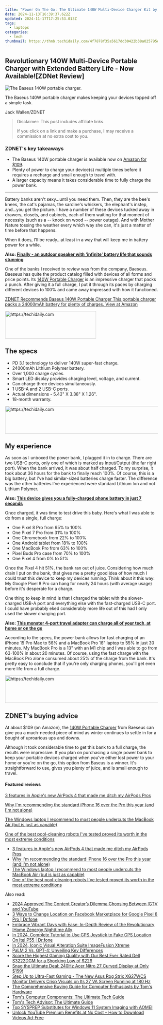 ```yaml
---
title: "Power On The Go: The Ultimate 140W Multi-Device Charger Kit by Azernio – Never Miss a Charge!"
date: 2024-11-13T16:39:37.622Z
updated: 2024-11-17T17:25:53.013Z
tags:
  - laptops
categories:
  - tech
thumbnail: https://thmb.techidaily.com/4f7878f35a5617dd30422b38a025795d7b590bfdd2ba7a274f89a9a6584223ab.jpg
---
```


## Revolutionary 140W Multi-Device Portable Charger with Extended Battery Life - Now Available![ZDNet Review]

![The Baseus 140W portable charger.](https://www.zdnet.com/a/img/resize/162eaeaf6a252a6c4d5c902786608ed221c970ef/2024/01/23/9cf8532b-518b-429f-bd72-f8ce6fe45041/baseushero.jpg?auto=webp&width=1280)

The Baseus 140W portable charger makes keeping your devices topped off a simple task.

Jack Wallen/ZDNET

>  Disclaimer: This post includes affiliate links
>
>  If you click on a link and make a purchase, I may receive a commission at no extra cost to you.
>

### ZDNET's key takeaways

* The Baseus 140W portable charger is available now on [Amazon for $109](https://buy.geni.us/Proxy.ashx?TSID=368250&GR%5FURL=https%3A%2F%2Fwww.amazon.com%2FBaseus-Portable-Charger-24000mAh-Charging%2Fdp%2FB0CH8D2YHZ%3Ftag%3Dzd-buy-button-20%26ascsubtag%3D%5F%5FCOM%5FCLICK%5FID%5F%5F%7C3594bbf8-78b1-4bd7-99c3-66ac94315a67%7Cdtp&dtb=1).
* Plenty of power to charge your device(s) multiple times before it requires a recharge and small enough to travel with.
* A larger capacity means it takes considerable time to fully charge the power bank.

---

Battery banks aren't sexy…until you need them. Then, they are the bee's knees, the cat's pajamas, the sardine's whiskers, the elephant's instep, and…you get the picture. I have a number of these devices tucked away in drawers, closets, and cabinets, each of them waiting for that moment of necessity (such as a -- knock on wood -- power outage). And with Mother Nature tossing the weather every which way she can, it's just a matter of time before that happens.

When it does, I'll be ready…at least in a way that will keep me in battery power for a while.

**Also: [Finally - an outdoor speaker with 'infinite' battery life that sounds stunning](https://www.zdnet.com/home-and-office/home-entertainment/finally-an-outdoor-speaker-with-infinite-battery-life-that-sounds-stunning/)**

One of the banks I received to review was from the company, Baeseus. Baeseus has quite the product catalog filled with devices of all forms and price points. Its [140W Portable Charger](https://buy.geni.us/Proxy.ashx?TSID=368250&GR%5FURL=https%3A%2F%2Fwww.amazon.com%2FBaseus-Portable-Charger-24000mAh-Charging%2Fdp%2FB0CH8D2YHZ%2F%3Ftag%3Dzd-buy-button-20%26ascsubtag%3D%5F%5FCOM%5FCLICK%5FID%5F%5F%7C3594bbf8-78b1-4bd7-99c3-66ac94315a67%7Cdtp&dtb=1) is an impressive charger that packs a punch. After giving it a full charge, I put it through its paces by charging different devices to 100% and came away impressed with how it functioned. 

[ZDNET Recommends Baseus 140W Portable Charger This portable charger packs a 24000mAh battery for plenty of charges. View at Amazon](https://buy.geni.us/Proxy.ashx?TSID=368250&GR%5FURL=https%3A%2F%2Fwww.amazon.com%2FBaseus-Portable-Charger-24000mAh-Charging%2Fdp%2FB0CH8D2YHZ%2F%3Ftag%3Dzd-buy-button-20%26ascsubtag%3D%5F%5FCOM%5FCLICK%5FID%5F%5F%7C3594bbf8-78b1-4bd7-99c3-66ac94315a67%7Cdtp&dtb=1)

<!-- affiliate ads begin -->
<a href="https://aligracehair.sjv.io/c/5597632/1918661/19272" target="_top" id="1918661">
  <img src="//a.impactradius-go.com/display-ad/19272-1918661" border="0" alt="https://techidaily.com" width="300" height="90"/>
</a>
<img height="0" width="0" src="https://aligracehair.sjv.io/i/5597632/1918661/19272" style="position:absolute;visibility:hidden;" border="0" />
<!-- affiliate ads end -->

## The specs

* PD 3.1 technology to deliver 140W super-fast charge.
* 24000mAh Lithium Polymer battery.
* Over 1,000 charge cycles.
* Smart LED display provides charging level, voltage, and current.
* Can charge three devices simultaneously.
* 1 USB-A and 2 USB-C ports.
* Actual dimensions - 5.43" X 3.38" X 1.26".
* 18-month warranty.

<!-- affiliate ads begin -->
<a href="https://appsumo.8odi.net/c/5597632/2049388/7443" target="_top" id="2049388">
  <img src="//a.impactradius-go.com/display-ad/7443-2049388" border="0" alt="https://techidaily.com" width="728" height="90"/>
</a>
<img height="0" width="0" src="https://appsumo.8odi.net/i/5597632/2049388/7443" style="position:absolute;visibility:hidden;" border="0" />
<!-- affiliate ads end -->

## My experience

As soon as I unboxed the power bank, I plugged it in to charge. There are two USB-C ports, only one of which is marked as Input/Output (the far right port). When the bank arrived, it was about half charged. To my surprise, it took about 36 hours for the bank to finally reach 100%. Of course, this is a big battery, but I've had similar-sized batteries charge faster. The difference was the other batteries I've experienced were standard Lithium Ion and not Lithium Polymer.

**Also: [This device gives you a fully-charged phone battery in just 7 seconds](https://www.zdnet.com/article/this-device-gives-you-a-fully-charged-battery-in-just-7-seconds/)**

Once charged, it was time to test drive this baby. Here's what I was able to do from a single, full charge:

* One Pixel 8 Pro from 65% to 100%
* One Pixel 7 Pro from 31% to 100%
* One Chromebook from 22% to 100%
* One Android tablet from 18% to 100%
* One MacBook Pro from 63% to 100%
* Pixel Buds Pro case from 70% to 100%
* One Pixel 4 from 0% to 51%

Once the Pixel 4 hit 51%, the bank ran out of juice. Considering how much drain I put on the bank, that gives me a pretty good idea of how much I could trust this device to keep my devices running. Think about it this way: My Google Pixel 8 Pro can hang for nearly 24 hours (with average usage) before it's desperate for a charge. 

One thing to keep in mind is that I charged the tablet with the slower-charged USB-A port and everything else with the fast-charged USB-C port. I could have probably eked considerably more life out of this had I only used the slower charging port.

**Also: [This monster 4-port travel adapter can charge all of your tech, at home or on the go](https://www.zdnet.com/home-and-office/this-monster-4-port-travel-adapter-can-charge-all-of-your-tech-at-home-or-on-the-go/)**

According to the specs, the power bank allows for fast charging of an iPhone 15 Pro Max to 56% and a MacBook Pro 16" laptop to 55% in just 30 minutes. My MacBook Pro is a 13" with an M1 chip and I was able to go from 63-100% in about 20 minutes. Of course, using the fast charge with the MacBook Pro alone consumed about 25% of the charge from the bank. It's pretty easy to conclude that if you're only charging phones, you'll get even more life from a full charge.

<!-- affiliate ads begin -->
<a href="https://appsumo.8odi.net/c/5597632/2100534/7443" target="_top" id="2100534">
  <img src="//a.impactradius-go.com/display-ad/7443-2100534" border="0" alt="https://techidaily.com" width="728" height="90"/>
</a>
<img height="0" width="0" src="https://appsumo.8odi.net/i/5597632/2100534/7443" style="position:absolute;visibility:hidden;" border="0" />
<!-- affiliate ads end -->

## ZDNET's buying advice

At about $109 (on Amazon), the [140W Portable Charger](https://buy.geni.us/Proxy.ashx?TSID=368250&GR%5FURL=https%3A%2F%2Fwww.amazon.com%2FBaseus-Portable-Charger-24000mAh-Charging%2Fdp%2FB0CH8D2YHZ%3Ftag%3Dzd-buy-button-20%26ascsubtag%3D%5F%5FCOM%5FCLICK%5FID%5F%5F%7C3594bbf8-78b1-4bd7-99c3-66ac94315a67%7Cdtp&dtb=1) from Baeseus can give you a much-needed piece of mind as winter continues to settle in for a bought of uproarious ups and downs.

Although it took considerable time to get this bank to a full charge, the results were impressive. If you plan on purchasing a single power bank to keep your portable devices charged when you've either lost power to your home or you're on the go, this option from Baseus is a winner. It's straightforward to use, gives you plenty of juice, and is small enough to travel.

#### Featured reviews

[3 features in Apple's new AirPods 4 that made me ditch my AirPods Pros](https://www.zdnet.com/article/3-features-in-apples-new-airpods-4-that-made-me-ditch-my-airpods-pros/ "3 features in Apple's new AirPods 4 that made me ditch my AirPods Pros")

[Why I'm recommending the standard iPhone 16 over the Pro this year (and I'm not alone)](https://www.zdnet.com/article/why-im-recommending-the-standard-iphone-16-over-the-pro-this-year-and-im-not-alone/ "Why I'm recommending the standard iPhone 16 over the Pro this year (and I'm not alone)")

[The Windows laptop I recommend to most people undercuts the MacBook Air (but is just as capable)](https://www.zdnet.com/article/the-windows-laptop-i-recommend-to-most-people-undercuts-the-macbook-air-but-is-just-as-capable/ "The Windows laptop I recommend to most people undercuts the MacBook Air (but is just as capable)")

[One of the best pool-cleaning robots I've tested proved its worth in the most extreme conditions](https://www.zdnet.com/article/one-of-the-best-pool-cleaning-robots-ive-tested-is-450-off-for-prime-day/ "One of the best pool-cleaning robots I've tested proved its worth in the most extreme conditions")

* [3 features in Apple's new AirPods 4 that made me ditch my AirPods Pros](https://www.zdnet.com/article/3-features-in-apples-new-airpods-4-that-made-me-ditch-my-airpods-pros/ "3 features in Apple's new AirPods 4 that made me ditch my AirPods Pros")
* [Why I'm recommending the standard iPhone 16 over the Pro this year (and I'm not alone)](https://www.zdnet.com/article/why-im-recommending-the-standard-iphone-16-over-the-pro-this-year-and-im-not-alone/ "Why I'm recommending the standard iPhone 16 over the Pro this year (and I'm not alone)")
* [The Windows laptop I recommend to most people undercuts the MacBook Air (but is just as capable)](https://www.zdnet.com/article/the-windows-laptop-i-recommend-to-most-people-undercuts-the-macbook-air-but-is-just-as-capable/ "The Windows laptop I recommend to most people undercuts the MacBook Air (but is just as capable)")
* [One of the best pool-cleaning robots I've tested proved its worth in the most extreme conditions](https://www.zdnet.com/article/one-of-the-best-pool-cleaning-robots-ive-tested-is-450-off-for-prime-day/ "One of the best pool-cleaning robots I've tested proved its worth in the most extreme conditions")

<ins class="adsbygoogle"
     style="display:block"
     data-ad-format="autorelaxed"
     data-ad-client="ca-pub-7571918770474297"
     data-ad-slot="1223367746"></ins>

<ins class="adsbygoogle"
     style="display:block"
     data-ad-client="ca-pub-7571918770474297"
     data-ad-slot="8358498916"
     data-ad-format="auto"
     data-full-width-responsive="true"></ins>

<span class="atpl-alsoreadstyle">Also read:</span>
<div><ul>
<li><a href="https://youtube-webster.techidaily.com/approved-the-content-creators-dilemma-choosing-between-igtv-and-youtube/"><u>2024 Approved The Content Creator’s Dilemma Choosing Between IGTV and YouTube</u></a></li>
<li><a href="https://location-fake.techidaily.com/3-ways-to-change-location-on-facebook-marketplace-for-google-pixel-8-pro-drfone-by-drfone-virtual-android/"><u>3 Ways to Change Location on Facebook Marketplace for Google Pixel 8 Pro | Dr.fone</u></a></li>
<li><a href="https://buynow-info.techidaily.com/embrace-vibrant-days-with-ease-in-depth-review-of-the-revolutionary-ihome-zenergy-nighttime-ally/"><u>Embrace Vibrant Days with Ease: In-Depth Review of the Revolutionary IHome Zenergy Nighttime Ally</u></a></li>
<li><a href="https://review-topics.techidaily.com/in-2024-complete-tutorial-to-use-gps-joystick-to-fake-gps-location-on-itel-p55-drfone-by-drfone-virtual-android/"><u>In 2024, Complete Tutorial to Use GPS Joystick to Fake GPS Location On Itel P55 | Dr.fone</u></a></li>
<li><a href="https://some-knowledge.techidaily.com/in-2024-iconic-visual-alteration-suite-imagefusion-xtreme/"><u>In 2024, Iconic Visual Alteration Suite ImageFusion Xtreme</u></a></li>
<li><a href="https://tech-revival.techidaily.com/palm-2-vs-gpt-4-unveiling-key-differences/"><u>PaLM 2 Vs. GPT-4: Unveiling Key Differences</u></a></li>
<li><a href="https://hardware-reviews.techidaily.com/score-the-highest-gaming-quality-with-our-best-ever-rated-dell-s3222dgm-for-a-shocking-low-of-229/"><u>Score the Highest Gaming Quality with Our Best Ever Rated Dell S3222DGM for a Shocking Low of $229</u></a></li>
<li><a href="https://hardware-reviews.techidaily.com/snag-the-ultimate-deal-240hz-acer-nitro-27-curved-display-at-only-159/"><u>Snag the Ultimate Deal: 240Hz Acer Nitro 27 Curved Display at Only $159!</u></a></li>
<li><a href="https://hardware-reviews.techidaily.com/step-up-to-ultra-fast-gaming-the-new-asus-rog-strix-xg27wcs-monitor-delivers-crisp-visuals-on-its-27-va-screen-running-at-180-hz/"><u>Step Up to Ultra-Fast Gaming - The New Asus Rog Strix XG27WCS Monitor Delivers Crisp Visuals on Its 27 VA Screen Running at 180 Hz</u></a></li>
<li><a href="https://hardware-reviews.techidaily.com/the-comprehensive-buying-guide-for-computer-enthusiasts-by-toms-hardware/"><u>The Comprehensive Buying Guide for Computer Enthusiasts by Tom's Hardware</u></a></li>
<li><a href="https://hardware-reviews.techidaily.com/toms-computer-components-the-ultimate-tech-guide/"><u>Tom's Computer Components: The Ultimate Tech Guide</u></a></li>
<li><a href="https://hardware-reviews.techidaily.com/toms-tech-advisor-the-ultimate-guide/"><u>Tom's Tech Advisor: The Ultimate Guide</u></a></li>
<li><a href="https://win-updates.techidaily.com/top-sysprep-substitutes-for-windows-11-system-imaging-with-aomei/"><u>Top SYSPREP Substitutes for Windows 11 System Imaging with AOMEI</u></a></li>
<li><a href="https://fox-shield.techidaily.com/unlock-youtube-premium-benefits-at-no-cost-how-to-download-videos-ad-free/"><u>Unlock YouTube Premium Benefits at No Cost – How to Download Videos Ad-Free</u></a></li>
</ul></div>

